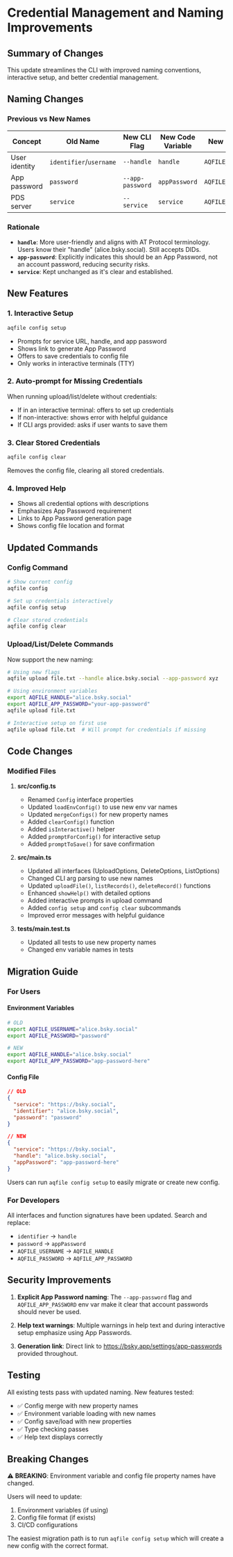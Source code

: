 # Credential Management and Naming Improvements

## Summary of Changes

This update streamlines the CLI with improved naming conventions, interactive
setup, and better credential management.

## Naming Changes

### Previous vs New Names

| Concept       | Old Name                | New CLI Flag     | New Code Variable | New Env Variable      |
| ------------- | ----------------------- | ---------------- | ----------------- | --------------------- |
| User identity | `identifier`/`username` | `--handle`       | `handle`          | `AQFILE_HANDLE`       |
| App password  | `password`              | `--app-password` | `appPassword`     | `AQFILE_APP_PASSWORD` |
| PDS server    | `service`               | `--service`      | `service`         | `AQFILE_SERVICE`      |

### Rationale

- **`handle`**: More user-friendly and aligns with AT Protocol terminology.
  Users know their "handle" (alice.bsky.social). Still accepts DIDs.
- **`app-password`**: Explicitly indicates this should be an App Password, not
  an account password, reducing security risks.
- **`service`**: Kept unchanged as it's clear and established.

## New Features

### 1. Interactive Setup

```bash
aqfile config setup
```

- Prompts for service URL, handle, and app password
- Shows link to generate App Password
- Offers to save credentials to config file
- Only works in interactive terminals (TTY)

### 2. Auto-prompt for Missing Credentials

When running upload/list/delete without credentials:

- If in an interactive terminal: offers to set up credentials
- If non-interactive: shows error with helpful guidance
- If CLI args provided: asks if user wants to save them

### 3. Clear Stored Credentials

```bash
aqfile config clear
```

Removes the config file, clearing all stored credentials.

### 4. Improved Help

- Shows all credential options with descriptions
- Emphasizes App Password requirement
- Links to App Password generation page
- Shows config file location and format

## Updated Commands

### Config Command

```bash
# Show current config
aqfile config

# Set up credentials interactively
aqfile config setup

# Clear stored credentials
aqfile config clear
```

### Upload/List/Delete Commands

Now support the new naming:

```bash
# Using new flags
aqfile upload file.txt --handle alice.bsky.social --app-password xyz

# Using environment variables
export AQFILE_HANDLE="alice.bsky.social"
export AQFILE_APP_PASSWORD="your-app-password"
aqfile upload file.txt

# Interactive setup on first use
aqfile upload file.txt  # Will prompt for credentials if missing
```

## Code Changes

### Modified Files

1. **src/config.ts**
   - Renamed `Config` interface properties
   - Updated `loadEnvConfig()` to use new env var names
   - Updated `mergeConfigs()` for new property names
   - Added `clearConfig()` function
   - Added `isInteractive()` helper
   - Added `promptForConfig()` for interactive setup
   - Added `promptToSave()` for save confirmation

2. **src/main.ts**
   - Updated all interfaces (UploadOptions, DeleteOptions, ListOptions)
   - Changed CLI arg parsing to use new names
   - Updated `uploadFile()`, `listRecords()`, `deleteRecord()` functions
   - Enhanced `showHelp()` with detailed options
   - Added interactive prompts in upload command
   - Added `config setup` and `config clear` subcommands
   - Improved error messages with helpful guidance

3. **tests/main.test.ts**
   - Updated all tests to use new property names
   - Changed env variable names in tests

## Migration Guide

### For Users

#### Environment Variables

```bash
# OLD
export AQFILE_USERNAME="alice.bsky.social"
export AQFILE_PASSWORD="password"

# NEW
export AQFILE_HANDLE="alice.bsky.social"
export AQFILE_APP_PASSWORD="app-password-here"
```

#### Config File

```json
// OLD
{
  "service": "https://bsky.social",
  "identifier": "alice.bsky.social",
  "password": "password"
}

// NEW
{
  "service": "https://bsky.social",
  "handle": "alice.bsky.social",
  "appPassword": "app-password-here"
}
```

Users can run `aqfile config setup` to easily migrate or create new config.

### For Developers

All interfaces and function signatures have been updated. Search and replace:

- `identifier` → `handle`
- `password` → `appPassword`
- `AQFILE_USERNAME` → `AQFILE_HANDLE`
- `AQFILE_PASSWORD` → `AQFILE_APP_PASSWORD`

## Security Improvements

1. **Explicit App Password naming**: The `--app-password` flag and
   `AQFILE_APP_PASSWORD` env var make it clear that account passwords should
   never be used.

2. **Help text warnings**: Multiple warnings in help text and during interactive
   setup emphasize using App Passwords.

3. **Generation link**: Direct link to https://bsky.app/settings/app-passwords
   provided throughout.

## Testing

All existing tests pass with updated naming. New features tested:

- ✅ Config merge with new property names
- ✅ Environment variable loading with new names
- ✅ Config save/load with new properties
- ✅ Type checking passes
- ✅ Help text displays correctly

## Breaking Changes

⚠️ **BREAKING**: Environment variable and config file property names have
changed.

Users will need to update:

1. Environment variables (if using)
2. Config file format (if exists)
3. CI/CD configurations

The easiest migration path is to run `aqfile config setup` which will create a
new config with the correct format.
